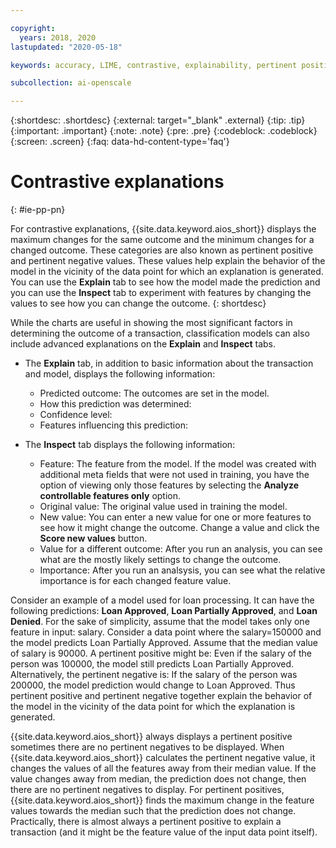 ```yaml
---

copyright:
  years: 2018, 2020
lastupdated: "2020-05-18"

keywords: accuracy, LIME, contrastive, explainability, pertinent positives, pertinent negatives

subcollection: ai-openscale

---
```


{:shortdesc: .shortdesc}
{:external: target="_blank" .external}
{:tip: .tip}
{:important: .important}
{:note: .note}
{:pre: .pre}
{:codeblock: .codeblock}
{:screen: .screen}
{:faq: data-hd-content-type='faq'}

# Contrastive explanations
{: #ie-pp-pn}

For contrastive explanations, {{site.data.keyword.aios_short}} displays the maximum changes for the same outcome and the minimum changes for a changed outcome. These categories are also known as pertinent positive and pertinent negative values. These values help explain the behavior of the model in the vicinity of the data point for which an explanation is generated. You can use the **Explain** tab to see how the model made the prediction and you can use the **Inspect** tab to experiment with features by changing the values to see how you can change the outcome.
{: shortdesc}

While the charts are useful in showing the most significant factors in determining the outcome of a transaction, classification models can also include advanced explanations on the **Explain** and **Inspect** tabs.

- The **Explain** tab, in addition to basic information about the transaction and model, displays the following information:
  
  - Predicted outcome: The outcomes are set in the model.
  - How this prediction was determined: 
  - Confidence level: 
  - Features influencing this prediction: 
  
- The **Inspect** tab displays the following information:
  
  - Feature: The feature from the model. If the model was created with additional meta fields that were not used in training, you have the option of viewing only those features by selecting the **Analyze controllable features only** option.
  - Original value: The original value used in training the model.
  - New value: You can enter a new value for one or more features to see how it might change the outcome. Change a value and click the **Score new values** button.
  - Value for a different outcome: After you run an analysis, you can see what are the mostly likely settings to change the outcome.
  - Importance: After you run an analsysis, you can see what the relative importance is for each changed feature value.


Consider an example of a model used for loan processing. It can have the following predictions: **Loan Approved**, **Loan Partially Approved**, and **Loan Denied**. For the sake of simplicity, assume that the model takes only one feature in input: salary. Consider a data point where the salary=150000 and the model predicts Loan Partially Approved. Assume that the median value of salary is 90000. A pertinent positive might be: Even if the salary of the person was 100000, the model still predicts Loan Partially Approved. Alternatively, the pertinent negative is: If the salary of the person was 200000, the model prediction would change to Loan Approved. Thus pertinent positive and pertinent negative together explain the behavior of the model in the vicinity of the data point for which the explanation is generated.
 
{{site.data.keyword.aios_short}} always displays a pertinent positive sometimes there are no pertinent negatives to be displayed. When {{site.data.keyword.aios_short}} calculates the pertinent negative value, it changes the values of all the features away from their median value. If the value changes away from median, the prediction does not change, then there are no pertinent negatives to display. For pertinent positives, {{site.data.keyword.aios_short}} finds the maximum change in the feature values towards the median such that the prediction does not change. Practically, there is almost always a pertinent positive to explain a transaction (and it might be the feature value of the input data point itself).

